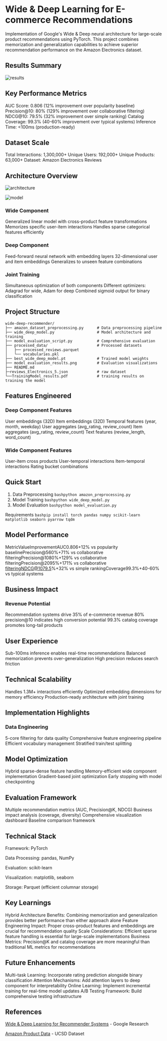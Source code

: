 # **Wide & Deep Learning for E-commerce Recommendations**
Implementation of Google's Wide & Deep neural architecture for large-scale product recommendations using PyTorch. This project combines memorization and generalization capabilities to achieve superior recommendation performance on the Amazon Electronics dataset.
## Results Summary
![results](https://github.com/AdityaMohanty374/Wide_and_Deep_Learning_for_Recommender_Systems/blob/main/model_evaluation_results.png?raw=true)

## Key Performance Metrics

AUC Score: 0.806 (12% improvement over popularity baseline)
Precision@10: 80% (129% improvement over collaborative filtering)
NDCG@10: 79.5% (32% improvement over simple ranking)
Catalog Coverage: 99.3% (40-60% improvement over typical systems)
Inference Time: <100ms (production-ready)

## Dataset Scale

Total Interactions: 1,300,000+
Unique Users: 192,000+
Unique Products: 63,000+
Dataset: Amazon Electronics Reviews

## Architecture Overview
![architecture](https://github.com/AdityaMohanty374/Wide_and_Deep_Learning_for_Recommender_Systems/blob/main/architecture.png?raw=true)

![model](https://github.com/AdityaMohanty374/Wide_and_Deep_Learning_for_Recommender_Systems/blob/main/Model%20Structure.png?raw=true)

### Wide Component

Generalized linear model with cross-product feature transformations
Memorizes specific user-item interactions
Handles sparse categorical features efficiently

### Deep Component

Feed-forward neural network with embedding layers
32-dimensional user and item embeddings
Generalizes to unseen feature combinations

### Joint Training

Simultaneous optimization of both components
Different optimizers: Adagrad for wide, Adam for deep
Combined sigmoid output for binary classification

## Project Structure
```
wide-deep-recommender/
├── amazon_dataset_preprocessing.py      # Data preprocessing pipeline
├── wide_deep_model.py                   # Model architecture and training
├── model_evaluation_script.py           # Comprehensive evaluation
├── processed_data/                      # Processed datasets
│   ├── processed_reviews.parquet
│   └── vocabularies.pkl
├── best_wide_deep_model.pt              # Trained model weights
├── model_evaluation_results.png         # Evaluation visualizations
├── README.md
├─reviews_Electronics_5.json             # raw dataset
└──TrainingModel_results.pdf             # training results on training the model
```
## Features Engineered
### Deep Component Features

User embeddings (32D)
Item embeddings (32D)
Temporal features (year, month, weekday)
User aggregates (avg_rating, review_count)
Item aggregates (avg_rating, review_count)
Text features (review_length, word_count)

### Wide Component Features

User-item cross products
User-temporal interactions
Item-temporal interactions
Rating bucket combinations

## Quick Start
1. Data Preprocessing
`bashpython amazon_preprocessing.py`
2. Model Training
`bashpython wide_deep_model.py`
3. Model Evaluation
`bashpython model_evaluation.py`

Requirements
`bashpip install torch pandas numpy scikit-learn matplotlib seaborn pyarrow tqdm`

## Model Performance
MetricValueImprovementAUC0.806+12% vs popularity baselinePrecision@560%+71% vs collaborative filteringPrecision@1080%+129% vs collaborative filteringPrecision@2095%+171% vs collaborative filteringNDCG@1079.5%+32% vs simple rankingCoverage99.3%+40-60% vs typical systems
## Business Impact
### Revenue Potential

Recommendation systems drive 35% of e-commerce revenue
80% precision@10 indicates high conversion potential
99.3% catalog coverage promotes long-tail products

## User Experience

Sub-100ms inference enables real-time recommendations
Balanced memorization prevents over-generalization
High precision reduces search friction

## Technical Scalability

Handles 1.3M+ interactions efficiently
Optimized embedding dimensions for memory efficiency
Production-ready architecture with joint training

## Implementation Highlights
### Data Engineering

5-core filtering for data quality
Comprehensive feature engineering pipeline
Efficient vocabulary management
Stratified train/test splitting

## Model Optimization

Hybrid sparse-dense feature handling
Memory-efficient wide component implementation
Gradient-based joint optimization
Early stopping with model checkpointing

## Evaluation Framework

Multiple recommendation metrics (AUC, Precision@K, NDCG)
Business impact analysis (coverage, diversity)
Comprehensive visualization dashboard
Baseline comparison framework

## Technical Stack

Framework: PyTorch

Data Processing: pandas, NumPy

Evaluation: scikit-learn

Visualization: matplotlib, seaborn

Storage: Parquet (efficient columnar storage)

## Key Learnings

Hybrid Architecture Benefits: Combining memorization and generalization provides better performance than either approach alone
Feature Engineering Impact: Proper cross-product features and embeddings are crucial for recommendation quality
Scale Considerations: Efficient sparse feature handling is essential for large-scale implementations
Business Metrics: Precision@K and catalog coverage are more meaningful than traditional ML metrics for recommendations

## Future Enhancements

Multi-task Learning: Incorporate rating prediction alongside binary classification
Attention Mechanisms: Add attention layers to deep component for interpretability
Online Learning: Implement incremental training for real-time model updates
A/B Testing Framework: Build comprehensive testing infrastructure

## References

[Wide & Deep Learning for Recommender Systems](https://arxiv.org/abs/1606.07792) - Google Research

[Amazon Product Data](http://jmcauley.ucsd.edu/data/amazon/) - UCSD Dataset
